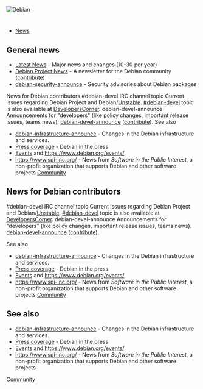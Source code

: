 ![Debian](https://www.debian.org/Pics/openlogo-50.png)

# 

- [News](/News)




## General news





- [Latest News](https://www.debian.org/News) - Major news and changes (10-30 per year)
- [Debian Project News](https://www.debian.org/News/project/) - A newsletter for the Debian community ([contribute](/ProjectNews))
- [debian-security-announce](https://www.debian.org/security/#DSAS) - Security advisories about Debian packages


 
News for Debian contributors
#debian-devel IRC channel topic Current issues regarding Debian Project and Debian/[Unstable](/DebianUnstable). 
[#debian-devel](ircs://irc.debian.org/#debian-devel) topic is also available at [DevelopersCorner](/DevelopersCorner). debian-devel-announce Announcements for "developers" (like policy changes, important release issues, teams news). 
[debian-devel-announce](https://lists.debian.org/debian-devel-announce "DebianList") ([contribute](/DeveloperNews)). 
See also
- [debian-infrastructure-announce](https://lists.debian.org/debian-infrastructure-announce/ "DebianList") - Changes in the Debian infrastructure and services.
- [Press coverage](/PressCoverage) - Debian in the press
- [Events](/DebianEvents) and <https://www.debian.org/events/>
- <https://www.spi-inc.org/> - News from *Software in the Public Interest*, a non-profit organization that supports Debian and other software projects
 [Community](/Community) 

## News for Debian contributors





#debian-devel IRC channel topic Current issues regarding Debian Project and Debian/[Unstable](/DebianUnstable). 
[#debian-devel](ircs://irc.debian.org/#debian-devel) topic is also available at [DevelopersCorner](/DevelopersCorner). debian-devel-announce Announcements for "developers" (like policy changes, important release issues, teams news). 
[debian-devel-announce](https://lists.debian.org/debian-devel-announce "DebianList") ([contribute](/DeveloperNews)). 


See also
- [debian-infrastructure-announce](https://lists.debian.org/debian-infrastructure-announce/ "DebianList") - Changes in the Debian infrastructure and services.
- [Press coverage](/PressCoverage) - Debian in the press
- [Events](/DebianEvents) and <https://www.debian.org/events/>
- <https://www.spi-inc.org/> - News from *Software in the Public Interest*, a non-profit organization that supports Debian and other software projects
 [Community](/Community) 

## See also





- [debian-infrastructure-announce](https://lists.debian.org/debian-infrastructure-announce/ "DebianList") - Changes in the Debian infrastructure and services.
- [Press coverage](/PressCoverage) - Debian in the press
- [Events](/DebianEvents) and <https://www.debian.org/events/>
- <https://www.spi-inc.org/> - News from *Software in the Public Interest*, a non-profit organization that supports Debian and other software projects


 [Community](/Community) 

